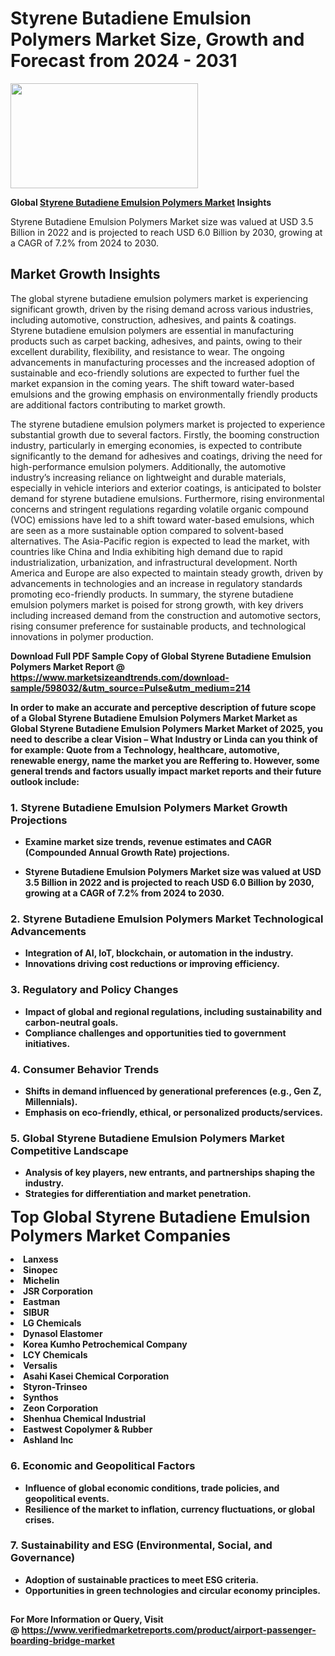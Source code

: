 <H1>Styrene Butadiene Emulsion Polymers Market Size, Growth and Forecast from 2024 - 2031</H1><img class="aligncenter size-medium wp-image-584254" src="https://thirdeyenews.in/wp-content/uploads/2024/09/Global-Market-Research-300x168.jpeg" alt="" width="300" height="168" /><p><strong>Global&nbsp;<a href="https://www.marketsizeandtrends.com/download-sample/598032/&amp;utm_source=Pulse&amp;utm_medium=214">Styrene Butadiene Emulsion Polymers Market</a> Insights</strong></p><p>Styrene Butadiene Emulsion Polymers Market size was valued at USD 3.5 Billion in 2022 and is projected to reach USD 6.0 Billion by 2030, growing at a CAGR of 7.2% from 2024 to 2030.</p><p><h2>Market Growth Insights</h2> <p>The global styrene butadiene emulsion polymers market is experiencing significant growth, driven by the rising demand across various industries, including automotive, construction, adhesives, and paints & coatings. Styrene butadiene emulsion polymers are essential in manufacturing products such as carpet backing, adhesives, and paints, owing to their excellent durability, flexibility, and resistance to wear. The ongoing advancements in manufacturing processes and the increased adoption of sustainable and eco-friendly solutions are expected to further fuel the market expansion in the coming years. The shift toward water-based emulsions and the growing emphasis on environmentally friendly products are additional factors contributing to market growth.</p> <p><strong></strong></p> <p>The styrene butadiene emulsion polymers market is projected to experience substantial growth due to several factors. Firstly, the booming construction industry, particularly in emerging economies, is expected to contribute significantly to the demand for adhesives and coatings, driving the need for high-performance emulsion polymers. Additionally, the automotive industry’s increasing reliance on lightweight and durable materials, especially in vehicle interiors and exterior coatings, is anticipated to bolster demand for styrene butadiene emulsions. Furthermore, rising environmental concerns and stringent regulations regarding volatile organic compound (VOC) emissions have led to a shift toward water-based emulsions, which are seen as a more sustainable option compared to solvent-based alternatives. The Asia-Pacific region is expected to lead the market, with countries like China and India exhibiting high demand due to rapid industrialization, urbanization, and infrastructural development. North America and Europe are also expected to maintain steady growth, driven by advancements in technologies and an increase in regulatory standards promoting eco-friendly products. In summary, the styrene butadiene emulsion polymers market is poised for strong growth, with key drivers including increased demand from the construction and automotive sectors, rising consumer preference for sustainable products, and technological innovations in polymer production. <p><strong></p><p><span class=""><strong>Download Full PDF Sample Copy of Global Styrene Butadiene Emulsion Polymers Market Report</strong> @ <a href="https://www.marketsizeandtrends.com/download-sample/598032/&amp;utm_source=Pulse&amp;utm_medium=214" target="_blank">https://www.marketsizeandtrends.com/download-sample/598032/&amp;utm_source=Pulse&amp;utm_medium=214</a></span></p><p>In order to make an accurate and perceptive description of future scope of a Global&nbsp;Styrene Butadiene Emulsion Polymers Market Market as Global&nbsp;Styrene Butadiene Emulsion Polymers Market Market of 2025, you need to describe a clear Vision &ndash; What Industry or Linda can you think of for example: Quote from a Technology, healthcare, automotive, renewable energy, name the market you are Reffering to. However, some general trends and factors usually impact market reports and their future outlook include:</p><h3>1.&nbsp;<strong>Styrene Butadiene Emulsion Polymers Market Growth Projections</strong></h3><ul><li>Examine market size trends, revenue estimates and CAGR (Compounded Annual Growth Rate) projections.</li><li><p>Styrene Butadiene Emulsion Polymers Market size was valued at USD 3.5 Billion in 2022 and is projected to reach USD 6.0 Billion by 2030, growing at a CAGR of 7.2% from 2024 to 2030.</p></li></ul><h3>2.&nbsp;<strong>Styrene Butadiene Emulsion Polymers Market Technological Advancements</strong></h3><ul><li>Integration of AI, IoT, blockchain, or automation in the industry.</li><li>Innovations driving cost reductions or improving efficiency.</li></ul><h3>3.&nbsp;<strong>Regulatory and Policy Changes</strong></h3><ul><li>Impact of global and regional regulations, including sustainability and carbon-neutral goals.</li><li>Compliance challenges and opportunities tied to government initiatives.</li></ul><h3>4.&nbsp;<strong>Consumer Behavior Trends</strong></h3><ul><li>Shifts in demand influenced by generational preferences (e.g., Gen Z, Millennials).</li><li>Emphasis on eco-friendly, ethical, or personalized products/services.</li></ul><h3>5.&nbsp;<strong>Global Styrene Butadiene Emulsion Polymers Market Competitive Landscape</strong></h3><ul><li>Analysis of key players, new entrants, and partnerships shaping the industry.</li><li>Strategies for differentiation and market penetration.</li></ul><p data-pm-slice="1 1 []"><span style="color: inherit; font-family: inherit; font-size: 25px;">Top Global Styrene Butadiene Emulsion Polymers Market Companies</span></p><div class="" data-test-id=""><p><li> Lanxess</li><li> Sinopec</li><li> Michelin</li><li> JSR Corporation</li><li> Eastman</li><li> SIBUR</li><li> LG Chemicals</li><li> Dynasol Elastomer</li><li> Korea Kumho Petrochemical Company</li><li> LCY Chemicals</li><li> Versalis</li><li> Asahi Kasei Chemical Corporation</li><li> Styron-Trinseo</li><li> Synthos</li><li> Zeon Corporation</li><li> Shenhua Chemical Industrial</li><li> Eastwest Copolymer & Rubber</li><li> Ashland Inc</li></p></div><h3>6.&nbsp;<strong>Economic and Geopolitical Factors</strong></h3><ul><li>Influence of global economic conditions, trade policies, and geopolitical events.</li><li>Resilience of the market to inflation, currency fluctuations, or global crises.</li></ul><h3>7.&nbsp;<strong>Sustainability and ESG (Environmental, Social, and Governance)</strong></h3><ul><li>Adoption of sustainable practices to meet ESG criteria.</li><li>Opportunities in green technologies and circular economy principles.</li></ul><h2><strong style="font-size: 14px;">For More Information or Query, Visit @&nbsp;</strong><a style="background-color: #ffffff; font-size: 14px;" href="https://www.marketsizeandtrends.com/report/styrene-butadiene-emulsion-polymers-market/" target="_blank">https://www.verifiedmarketreports.com/product/airport-passenger-boarding-bridge-market</a></h2>

